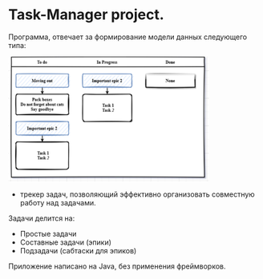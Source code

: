 # Task-Manager project.

Программа, отвечает за формирование модели данных следующего типа:

<p>
    <img src="resources/Task-Manager Diagram.png" width="400" height="250" />
</p>

- трекер задач, позволяющий эффективно организовать совместную работу над задачами.

Задачи делится на:
+ Простые задачи
+ Составные задачи (эпики)
+ Подзадачи (сабтаски для эпиков)

Приложение написано на Java, без применения фреймворков.

